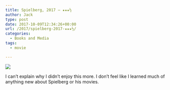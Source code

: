 ```yaml
---
title: Spielberg, 2017 – ★★★½
author: Jack
type: post
date: 2017-10-09T12:34:26+00:00
url: /2017/spielberg-2017-★★★½/
categories:
  - Books and Media
tags:
  - movie

---
```

![][1]

I can&#8217;t explain why I didn&#8217;t enjoy this more. I don&#8217;t feel like I learned much of anything new about Spielberg or his movies.

 [1]: https://a.ltrbxd.com/resized/film-poster/3/9/8/6/0/8/398608-spielberg-0-150-0-225-crop.jpg?k=8bf7a2dae1
